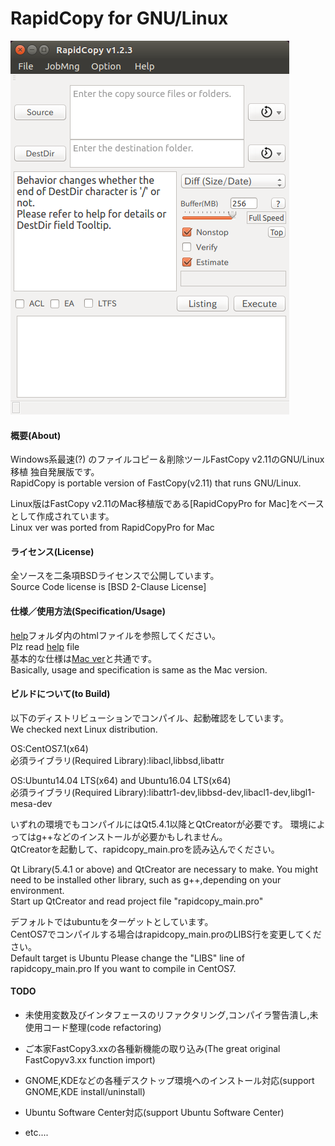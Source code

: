 # RapidCopy for GNU/Linux

![RapidCopy for Linux](https://github.com/KengoSawa2/RapidCopy/blob/master/SS/RapidCopy_Linux.png "RapidCopy for Linux")

#### 概要(About)

Windows系最速(?) のファイルコピー＆削除ツールFastCopy v2.11のGNU/Linux移植 独自発展版です。  
RapidCopy is portable version of FastCopy(v2.11) that runs GNU/Linux.  

Linux版はFastCopy v2.11のMac移植版である[RapidCopyPro for Mac]をベースとして作成されています。  
Linux ver was ported from RapidCopyPro for Mac  

#### ライセンス(License)
全ソースを二条項BSDライセンスで公開しています。  
Source Code license is [BSD 2-Clause License]  

#### 仕様／使用方法(Specification/Usage)

[help]フォルダ内のhtmlファイルを参照してください。  
Plz read [help] file  
基本的な仕様は[Mac ver]と共通です。  
Basically, usage and specification is same as the Mac version.  

#### ビルドについて(to Build)
以下のディストリビューションでコンパイル、起動確認をしています。  
We checked next Linux distribution.  

OS:CentOS7.1(x64)  
必須ライブラリ(Required Library):libacl,libbsd,libattr  

OS:Ubuntu14.04 LTS(x64) and Ubuntu16.04 LTS(x64)  
必須ライブラリ(Required Library):libattr1-dev,libbsd-dev,libacl1-dev,libgl1-mesa-dev  

いずれの環境でもコンパイルにはQt5.4.1以降とQtCreatorが必要です。 
環境によってはg++などのインストールが必要かもしれません。  
QtCreatorを起動して、rapidcopy_main.proを読み込んでください。

Qt Library(5.4.1 or above) and QtCreator are necessary to make.
You might need to be installed other library, such as g++,depending on your environment.  
Start up QtCreator and read project file "rapidcopy_main.pro"

デフォルトではubuntuをターゲットとしています。  
CentOS7でコンパイルする場合はrapidcopy_main.proのLIBS行を変更してください。  
Default target is Ubuntu
Please change the "LIBS" line of rapidcopy_main.pro If you want to compile in CentOS7.  

#### TODO
- 未使用変数及びインタフェースのリファクタリング,コンパイラ警告潰し,未使用コード整理(code refactoring)
- ご本家FastCopy3.xxの各種新機能の取り込み(The great original FastCopyv3.xx function import)
- GNOME,KDEなどの各種デスクトップ環境へのインストール対応(support GNOME,KDE install/uninstall)
- Ubuntu Software Center対応(support Ubuntu Software Center)
- etc....

   [help]: <https://github.com/KengoSawa2/RapidCopy/tree/master/help>
   [RapidCopy]: <https://itunes.apple.com/jp/app/rapidcopy/id975974524>
   [Mac ver]: <http://www.lespace.co.jp/file_bl/rapidcopy/manual/index.html>
